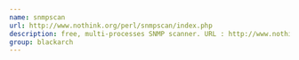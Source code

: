 ```yaml
---
name: snmpscan
url: http://www.nothink.org/perl/snmpscan/index.php
description: free, multi-processes SNMP scanner. URL : http://www.nothink.org/perl/snmpscan/index.php Groups : blackarch blackarch-scanner
group: blackarch
---
```

